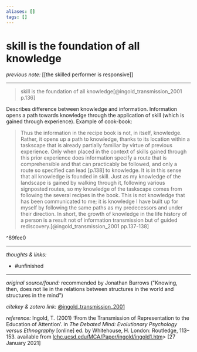 ```yaml
---
aliases: []
tags: []
---
```


# skill is the foundation of all knowledge

_previous note:_ [[the skilled performer is responsive]]

---

>skill is the foundation of all knowledge[@ingold_transmission_2001 p.136]

Describes difference between knowledge and information. Information opens a path towards knowledge through the application of skill (which is gained through experience). Example of cook-book:

>Thus the information in the recipe book is not, in itself, knowledge. Rather, it opens up a path to knowledge, thanks to its location within a taskscape that is already partially familiar by virtue of previous experience. Only when placed in the context of skills gained through this prior experience does information specify a route that is comprehensible and that can practicably be followed, and only a route so specified can lead [p.138] to knowledge. It is in this sense that all knowledge is founded in skill. Just as my knowledge of the landscape is gained by walking through it, following various signposted routes, so my knowledge of the taskscape comes from following the several recipes in the book. This is not knowledge that has been communicated to me; it is knowledge I have built up for myself by following the same paths as my predecessors and under their direction. In short, the growth of knowledge in the life history of a person is a result not of information transmission but of guided rediscovery.[@ingold_transmission_2001 pp.137-138]

^89fee0


---

_thoughts & links:_



- #unfinished 

---

_original source/found:_ recommended by Jonathan Burrows ("Knowing, then, does not lie in the relations between structures in the world and structures in the mind")

_citekey & zotero link:_ [@ingold_transmission_2001](zotero://select/items/1_7F7TDEXN)

_reference:_ Ingold, T. (2001) ‘From the Transmission of Representation to the Education of Attention’. in _The Debated Mind: Evolutionary Psychology versus Ethnography_ \[online\] ed. by Whitehouse, H. London: Routledge, 113–153. available from [lchc.ucsd.edu/MCA/Paper/ingold/ingold1.htm](http://lchc.ucsd.edu/MCA/Paper/ingold/ingold1.htm)> \[27 January 2021\]


